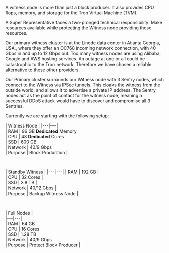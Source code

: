 A witness node is more than just a block producer. It also provides CPU flops, memory, and storage for the Tron Virtual Machine (TVM).

A Super Representative faces a two-pronged technical responsibility: Make resources available while protecting the Witness node providing those resources.

Our primary witness cluster is at the Linode data center in Atlanta Georgia, USA., where they offer an OC768 incoming network connection, with 40 Gbps in and up to 12 Gbps out. Too many witness nodes are using Alibaba, Google and AWS hosting services. An outage at one or all could be catastrophic to the Tron network. Therefore we have chosen a reliable alternative to these other providers.

Our Primary cluster surrounds our Witness node with 3 Sentry nodes, which connect to the Witness via IPSec tunnels. This cloaks the witness from the outside world, and allows it to advertise a private IP address. The Sentry nodes act as the point of contact for the witness node, meaning a successful DDoS attack would have to discover and compromise all 3 Sentries. 

Currently we are starting with the following setup:

| Witness Node |
|---|---|  
| RAM | 	96 GB **Dedicated** Memory  
| CPU  | 	48 **Dedicated** Cores  
| SSD  | 	600 GB  
| Network  | 	40/9 Gbps  
| Purpose | Block Production |

<p><br /></p>


| Standby Witness |
|---|---|
| RAM |          192 GB  | 	
| CPU  |         32 Cores  | 	
| SSD  |         3.8 TB  | 	
| Network |      40/12 Gbps  | 	
| Purpose |  Backup Witness Node | 


<p><br /></p>


| Full Nodes |  
|---|---|  
| RAM | 	64 GB  
| CPU  | 	16 Cores  
| SSD  | 	1.28 TB  
| Network  | 	40/9 Gbps  
| Purpose |  Protect Block Producer |
